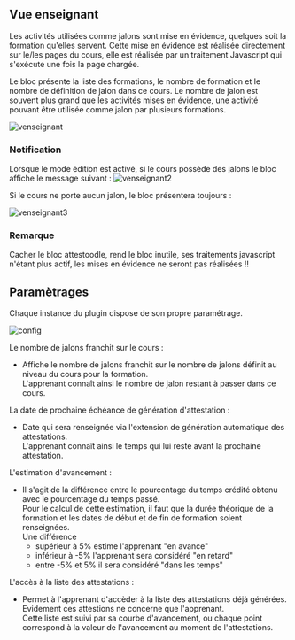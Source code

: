 ## Vue enseignant ##

Les activités utilisées comme jalons sont mise en évidence, quelques soit la formation qu'elles servent.
Cette mise en évidence est réalisée directement sur le/les pages du cours, elle est réalisée par un traitement Javascript qui s'exécute
une fois la page chargée.

Le bloc présente la liste des formations, le nombre de formation et le nombre de définition de jalon dans ce cours. 
Le nombre de jalon est souvent plus grand que les activités mises en évidence, une activité pouvant être utilisée comme jalon par plusieurs
formations.

![venseignant](https://user-images.githubusercontent.com/26385729/67140186-3adb3880-f258-11e9-99d5-d622712c6656.png)

### Notification ###
Lorsque le mode édition est activé, si le cours possède des jalons le bloc affiche le message suivant :
![venseignant2](https://user-images.githubusercontent.com/26385729/67140246-13d13680-f259-11e9-9fb1-2ddc22620199.png)

Si le cours ne porte aucun jalon, le bloc présentera toujours :

![venseignant3](https://user-images.githubusercontent.com/26385729/67140465-e38a9780-f25a-11e9-9217-b5499ff1a742.png)

### Remarque ###
Cacher le bloc attestoodle, rend le bloc inutile, ses traitements javascript n'étant plus actif, les mises en évidence ne seront pas réalisées !!

## Paramètrages ##
Chaque instance du plugin dispose de son propre paramétrage.  

![config](https://user-images.githubusercontent.com/26385729/67181991-5d975980-f3de-11e9-86d7-567b97962f8d.png)

Le nombre de jalons franchit sur le cours :  
  *  Affiche le nombre de jalons franchit sur le nombre de jalons définit au niveau du cours pour la formation.  
    L'apprenant connaît ainsi le nombre de jalon restant à passer dans ce cours.  

La date de prochaine échéance de génération d'attestation :  
  *  Date qui sera renseignée via l'extension de génération automatique des attestations.  
  L'apprenant connaît ainsi le temps qui lui reste avant la prochaine attestation.  

L'estimation d'avancement :
 * Il s'agit de la différence entre le pourcentage du temps crédité obtenu avec le pourcentage du temps passé.  
 Pour le calcul de cette estimation, il faut que la durée théorique de la formation et les dates de début et de fin de formation soient renseignées.  
 Une différence 
   * supérieur à 5% estime l'apprenant "en avance"  
   * inférieur à -5% l'apprenant sera considéré "en retard"  
   * entre -5% et 5% il sera considéré "dans les temps"  

L'accès à la liste des attestations :
 * Permet à l'apprenant d'accèder à la liste des attestations déjà générées. Evidement ces attestions ne concerne que l'apprenant.  
 Cette liste est suivi par sa courbe d'avancement, ou chaque point correspond à la valeur de l'avancement au moment de l'attestations.  

